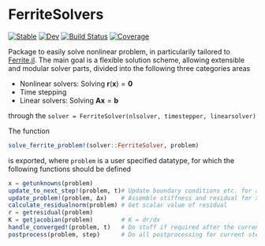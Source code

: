 # FerriteSolvers

[![Stable](https://img.shields.io/badge/docs-stable-blue.svg)](https://KnutAM.github.io/FerriteSolvers.jl/stable)
[![Dev](https://img.shields.io/badge/docs-dev-blue.svg)](https://KnutAM.github.io/FerriteSolvers.jl/dev)
[![Build Status](https://github.com/KnutAM/FerriteSolvers.jl/actions/workflows/CI.yml/badge.svg?branch=main)](https://github.com/KnutAM/FerriteSolvers.jl/actions/workflows/CI.yml?query=branch%3Amain)
[![Coverage](https://codecov.io/gh/KnutAM/FerriteSolvers.jl/branch/main/graph/badge.svg)](https://codecov.io/gh/KnutAM/FerriteSolvers.jl)

Package to easily solve nonlinear problem, in particularily tailored to [Ferrite.jl](https://github.com/Ferrite-FEM/Ferrite.jl).
The main goal is a flexible solution scheme, allowing extensible and modular solver parts, divided into the following three 
categories areas

* Nonlinear solvers: Solving $\boldsymbol{r}(\boldsymbol{x})=\boldsymbol{0}$
* Time stepping
* Linear solvers: Solving $\boldsymbol{A}\boldsymbol{x}=\boldsymbol{b}$

through the `solver = FerriteSolver(nlsolver, timestepper, linearsolver)`

The function 
```julia
solve_ferrite_problem!(solver::FerriteSolver, problem)
```
is exported, where `problem` is a user specified datatype, 
for which the following functions should be defined

```julia
x = getunknowns(problem)
update_to_next_step!(problem, t)# Update boundary conditions etc. for a new time step
update_problem!(problem, Δx)    # Assemble stiffness and residual for x+=Δx, after ensuring that Δa is zero at Dirichlet BC. 
calculate_residualnorm(problem) # Get scalar value of residual
r = getresidual(problem)
K = getjacobian(problem)        # K = dr/dx
handle_converged!(problem, t)   # Do stuff if required after the current time step has converged. 
postprocess(problem, step)      # Do all postprocessing for current step (after convergence)
```

